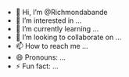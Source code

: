 - 👋 Hi, I’m @Richmondabande
- 👀 I’m interested in ...
- 🌱 I’m currently learning ...
- 💞️ I’m looking to collaborate on ...
- 📫 How to reach me ...
- 😄 Pronouns: ...
- ⚡ Fun fact: ...

<!---
Richmondabande/Richmondabande is a ✨ special ✨ repository because its `README.md` (this file) appears on your GitHub profile.
You can click the Preview link to take a look at your changes.
--->
